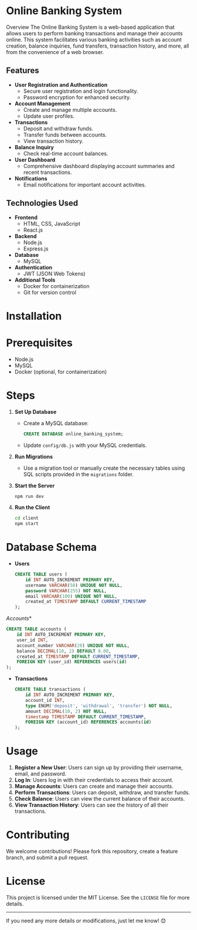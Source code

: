  

# Online Banking System

 Overview
The Online Banking System is a web-based application that allows users to perform banking transactions and manage their accounts online. This system facilitates various banking activities such as account creation, balance inquiries, fund transfers, transaction history, and more, all from the convenience of a web browser. 

## Features
- **User Registration and Authentication**
  - Secure user registration and login functionality.
  - Password encryption for enhanced security.
- **Account Management**
  - Create and manage multiple accounts.
  - Update user profiles.
- **Transactions**
  - Deposit and withdraw funds.
  - Transfer funds between accounts.
  - View transaction history.
- **Balance Inquiry**
  - Check real-time account balances.
- **User Dashboard**
  - Comprehensive dashboard displaying account summaries and recent transactions.
- **Notifications**
  - Email notifications for important account activities.

## Technologies Used
- **Frontend**
  - HTML, CSS, JavaScript
  - React.js
- **Backend**
  - Node.js
  - Express.js
- **Database**
  - MySQL
- **Authentication**
  - JWT (JSON Web Tokens)
- **Additional Tools**
  - Docker for containerization
  - Git for version control

 # Installation

# Prerequisites
- Node.js
- MySQL
- Docker (optional, for containerization)

 # Steps
 
1. **Set Up Database**
   - Create a MySQL database:
     ```sql
     CREATE DATABASE online_banking_system;
     ```
   - Update `config/db.js` with your MySQL credentials.

2. **Run Migrations**
   - Use a migration tool or manually create the necessary tables using SQL scripts provided in the `migrations` folder.

3. **Start the Server**
   ```sh
   npm run dev
   ```

4. **Run the Client**
   ```sh
   cd client
   npm start
   ```

 # Database Schema
- **Users**
  ```sql
  CREATE TABLE users (
      id INT AUTO_INCREMENT PRIMARY KEY,
      username VARCHAR(50) UNIQUE NOT NULL,
      password VARCHAR(255) NOT NULL,
      email VARCHAR(100) UNIQUE NOT NULL,
      created_at TIMESTAMP DEFAULT CURRENT_TIMESTAMP
  );
  ```

 *Accounts**
  ```sql
  CREATE TABLE accounts (
      id INT AUTO_INCREMENT PRIMARY KEY,
      user_id INT,
      account_number VARCHAR(20) UNIQUE NOT NULL,
      balance DECIMAL(10, 2) DEFAULT 0.00,
      created_at TIMESTAMP DEFAULT CURRENT_TIMESTAMP,
      FOREIGN KEY (user_id) REFERENCES users(id)
  );
  ```

- **Transactions**
  ```sql
  CREATE TABLE transactions (
      id INT AUTO_INCREMENT PRIMARY KEY,
      account_id INT,
      type ENUM('deposit', 'withdrawal', 'transfer') NOT NULL,
      amount DECIMAL(10, 2) NOT NULL,
      timestamp TIMESTAMP DEFAULT CURRENT_TIMESTAMP,
      FOREIGN KEY (account_id) REFERENCES accounts(id)
  );
  ```

# Usage
1. **Register a New User**: Users can sign up by providing their username, email, and password.
2. **Log In**: Users log in with their credentials to access their account.
3. **Manage Accounts**: Users can create and manage their accounts.
4. **Perform Transactions**: Users can deposit, withdraw, and transfer funds.
5. **Check Balance**: Users can view the current balance of their accounts.
6. **View Transaction History**: Users can see the history of all their transactions.

# Contributing
We welcome contributions! Please fork this repository, create a feature branch, and submit a pull request.

# License
This project is licensed under the MIT License. See the `LICENSE` file for more details.

---

If you need any more details or modifications, just let me know! 😊
